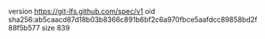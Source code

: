 version https://git-lfs.github.com/spec/v1
oid sha256:ab5caacd87d18b03b8366c891b6bf2c6a970fbce5aafdcc89858bd2f88f5b577
size 839
